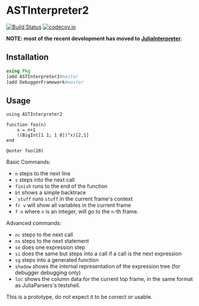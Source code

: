 # ASTInterpreter2

[![Build Status](https://travis-ci.org/JuliaDebug/ASTInterpreter2.jl.svg?branch=master)](https://travis-ci.org/JuliaDebug/ASTInterpreter2.jl)
[![codecov.io](http://codecov.io/github/JuliaDebug/ASTInterpreter2.jl/coverage.svg?branch=master)](http://codecov.io/github/JuliaDebug/ASTInterpreter2.jl?branch=master)

**NOTE: most of the recent development has moved to [JuliaInterpreter](https://github.com/JuliaDebug/JuliaInterpreter.jl).**

## Installation

```jl
using Pkg
]add ASTInterpreter2#master
]add DebuggerFramework#master
```

## Usage

```
using ASTInterpreter2

function foo(n)
    x = n+1
    ((BigInt[1 1; 1 0])^x)[2,1]
end

@enter foo(20)
```

Basic Commands:
- `n` steps to the next line
- `s` steps into the next call
- `finish` runs to the end of the function
- `bt` shows a simple backtrace
- ``` `stuff ``` runs `stuff` in the current frame's context
- `fr v` will show all variables in the current frame
- `f n` where `n` is an integer, will go to the `n`-th frame.

Advanced commands:
- `nc` steps to the next call
- `ns` steps to the next statement
- `se` does one expression step
- `si` does the same but steps into a call if a call is the next expression
- `sg` steps into a generated function
- `shadow` shows the internal representation of the expression tree (for debugger debugging only)
- `loc` shows the column data for the current top frame, in the same format
  as JuliaParsers's testshell.

This is a prototype, do not expect it to be correct or usable.
